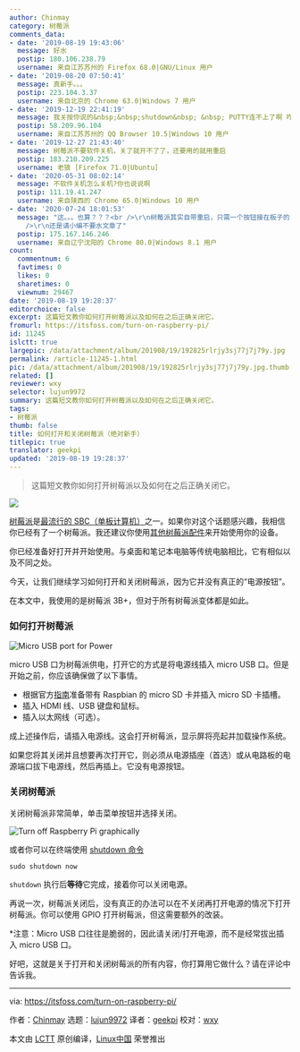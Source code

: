 ```yaml
---
author: Chinmay
category: 树莓派
comments_data:
- date: '2019-08-19 19:43:06'
  message: 好水
  postip: 180.106.238.79
  username: 来自江苏苏州的 Firefox 68.0|GNU/Linux 用户
- date: '2019-08-20 07:50:41'
  message: 真新手。。。
  postip: 223.104.3.37
  username: 来自北京的 Chrome 63.0|Windows 7 用户
- date: '2019-12-19 22:41:19'
  message: 我关按你说的&nbsp;&nbsp;shutdown&nbsp; &nbsp; PUTTY连不上了啊 咋办呢
  postip: 58.209.96.104
  username: 来自江苏苏州的 QQ Browser 10.5|Windows 10 用户
- date: '2019-12-27 21:43:40'
  message: 树莓派不要软件关机，关了就开不了了，还要用的就用重启
  postip: 183.210.209.225
  username: 老狼 [Firefox 71.0|Ubuntu]
- date: '2020-05-31 08:02:14'
  message: 不软件关机怎么关机?你也说说啊
  postip: 111.19.41.247
  username: 来自陕西的 Chrome 65.0|Windows 10 用户
- date: '2020-07-24 18:01:53'
  message: "这。。。也算？？？<br />\r\n树莓派其实自带重启，只需一个按钮接在板子的run上，就可实现重启，至于关机，可以看树莓派README里面写的很详细。。。<br
    />\r\n还是请小编不要水文章了"
  postip: 175.167.146.246
  username: 来自辽宁沈阳的 Chrome 80.0|Windows 8.1 用户
count:
  commentnum: 6
  favtimes: 0
  likes: 0
  sharetimes: 0
  viewnum: 29467
date: '2019-08-19 19:28:37'
editorchoice: false
excerpt: 这篇短文教你如何打开树莓派以及如何在之后正确关闭它。
fromurl: https://itsfoss.com/turn-on-raspberry-pi/
id: 11245
islctt: true
largepic: /data/attachment/album/201908/19/192825rlrjy3sj77j7j79y.jpg
permalink: /article-11245-1.html
pic: /data/attachment/album/201908/19/192825rlrjy3sj77j7j79y.jpg.thumb.jpg
related: []
reviewer: wxy
selector: lujun9972
summary: 这篇短文教你如何打开树莓派以及如何在之后正确关闭它。
tags:
- 树莓派
thumb: false
title: 如何打开和关闭树莓派（绝对新手）
titlepic: true
translator: geekpi
updated: '2019-08-19 19:28:37'
---
```



> 
> 这篇短文教你如何打开树莓派以及如何在之后正确关闭它。
> 
> 
> 


![](/data/attachment/album/201908/19/192825rlrjy3sj77j7j79y.jpg)


[树莓派](https://www.raspberrypi.org/)是[最流行的 SBC（单板计算机）](/article-10823-1.html)之一。如果你对这个话题感兴趣，我相信你已经有了一个树莓派。我还建议你使用[其他树莓派配件](https://itsfoss.com/things-you-need-to-get-your-raspberry-pi-working/)来开始使用你的设备。


你已经准备好打开并开始使用。与桌面和笔记本电脑等传统电脑相比，它有相似以及不同之处。


今天，让我们继续学习如何打开和关闭树莓派，因为它并没有真正的“电源按钮”。


在本文中，我使用的是树莓派 3B+，但对于所有树莓派变体都是如此。


### 如何打开树莓派


![Micro USB port for Power](/data/attachment/album/201908/19/192844a159a986axhhlxs0.png)


micro USB 口为树莓派供电，打开它的方式是将电源线插入 micro USB 口。但是开始之前，你应该确保做了以下事情。


* 根据官方[指南](https://www.raspberrypi.org/documentation/installation/installing-images/README.md)准备带有 Raspbian 的 micro SD 卡并插入 micro SD 卡插槽。
* 插入 HDMI 线、USB 键盘和鼠标。
* 插入以太网线（可选）。


成上述操作后，请插入电源线。这会打开树莓派，显示屏将亮起并加载操作系统。


如果您将其关闭并且想要再次打开它，则必须从电源插座（首选）或从电路板的电源端口拔下电源线，然后再插上。它没有电源按钮。


### 关闭树莓派


关闭树莓派非常简单，单击菜单按钮并选择关闭。


![Turn off Raspberry Pi graphically](/data/attachment/album/201908/19/192848nvv75vv075zhz7y7.jpg)


或者你可以在终端使用 [shutdown 命令](https://linuxhandbook.com/linux-shutdown-command/)



```
sudo shutdown now
```

`shutdown` 执行后**等待**它完成，接着你可以关闭电源。


再说一次，树莓派关闭后，没有真正的办法可以在不关闭再打开电源的情况下打开树莓派。你可以使用 GPIO 打开树莓派，但这需要额外的改装。


\*注意：Micro USB 口往往是脆弱的，因此请关闭/打开电源，而不是经常拔出插入 micro USB 口。


好吧，这就是关于打开和关闭树莓派的所有内容，你打算用它做什么？请在评论中告诉我。




---


via: <https://itsfoss.com/turn-on-raspberry-pi/>


作者：[Chinmay](https://itsfoss.com/author/chinmay/) 选题：[lujun9972](https://github.com/lujun9972) 译者：[geekpi](https://github.com/geekpi) 校对：[wxy](https://github.com/wxy)


本文由 [LCTT](https://github.com/LCTT/TranslateProject) 原创编译，[Linux中国](https://linux.cn/) 荣誉推出